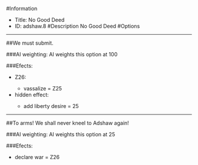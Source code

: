 #Information
 - Title: No Good Deed
 - ID: adshaw.8
#Description
No Good Deed
#Options

___
##We must submit.

###AI weighting:
AI weights this option at 100


###Efects:<ul><li>Z26:</li><ul><li>vassalize = Z25</li></ul><li>hidden effect:</li><ul><li>add liberty desire = 25</li></ul></ul>

___
##To arms! We shall never kneel to Adshaw again!

###AI weighting:
AI weights this option at 25


###Efects:<ul><li>declare war = Z26</li></ul>

